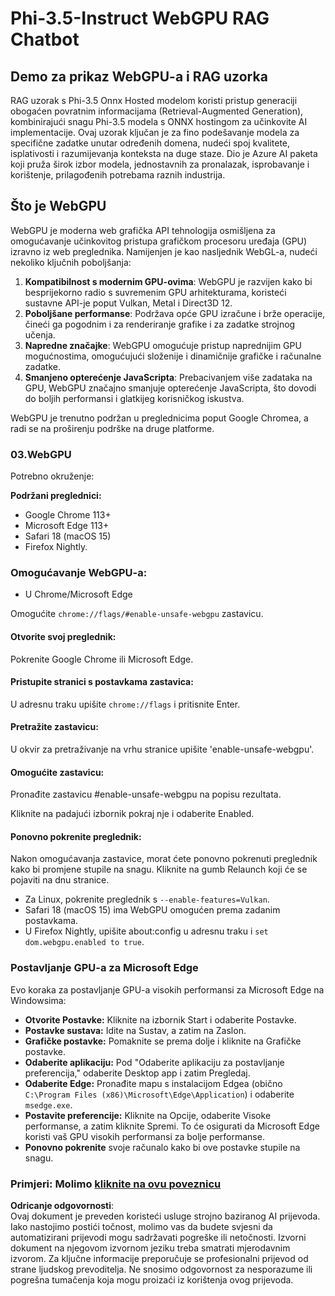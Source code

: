 # Phi-3.5-Instruct WebGPU RAG Chatbot

## Demo za prikaz WebGPU-a i RAG uzorka

RAG uzorak s Phi-3.5 Onnx Hosted modelom koristi pristup generaciji obogaćen povratnim informacijama (Retrieval-Augmented Generation), kombinirajući snagu Phi-3.5 modela s ONNX hostingom za učinkovite AI implementacije. Ovaj uzorak ključan je za fino podešavanje modela za specifične zadatke unutar određenih domena, nudeći spoj kvalitete, isplativosti i razumijevanja konteksta na duge staze. Dio je Azure AI paketa koji pruža širok izbor modela, jednostavnih za pronalazak, isprobavanje i korištenje, prilagođenih potrebama raznih industrija.

## Što je WebGPU
WebGPU je moderna web grafička API tehnologija osmišljena za omogućavanje učinkovitog pristupa grafičkom procesoru uređaja (GPU) izravno iz web preglednika. Namijenjen je kao nasljednik WebGL-a, nudeći nekoliko ključnih poboljšanja:

1. **Kompatibilnost s modernim GPU-ovima**: WebGPU je razvijen kako bi besprijekorno radio s suvremenim GPU arhitekturama, koristeći sustavne API-je poput Vulkan, Metal i Direct3D 12.
2. **Poboljšane performanse**: Podržava opće GPU izračune i brže operacije, čineći ga pogodnim i za renderiranje grafike i za zadatke strojnog učenja.
3. **Napredne značajke**: WebGPU omogućuje pristup naprednijim GPU mogućnostima, omogućujući složenije i dinamičnije grafičke i računalne zadatke.
4. **Smanjeno opterećenje JavaScripta**: Prebacivanjem više zadataka na GPU, WebGPU značajno smanjuje opterećenje JavaScripta, što dovodi do boljih performansi i glatkijeg korisničkog iskustva.

WebGPU je trenutno podržan u preglednicima poput Google Chromea, a radi se na proširenju podrške na druge platforme.

### 03.WebGPU
Potrebno okruženje:

**Podržani preglednici:** 
- Google Chrome 113+
- Microsoft Edge 113+
- Safari 18 (macOS 15)
- Firefox Nightly.

### Omogućavanje WebGPU-a:

- U Chrome/Microsoft Edge 

Omogućite `chrome://flags/#enable-unsafe-webgpu` zastavicu.

#### Otvorite svoj preglednik:
Pokrenite Google Chrome ili Microsoft Edge.

#### Pristupite stranici s postavkama zastavica:
U adresnu traku upišite `chrome://flags` i pritisnite Enter.

#### Pretražite zastavicu:
U okvir za pretraživanje na vrhu stranice upišite 'enable-unsafe-webgpu'.

#### Omogućite zastavicu:
Pronađite zastavicu #enable-unsafe-webgpu na popisu rezultata.

Kliknite na padajući izbornik pokraj nje i odaberite Enabled.

#### Ponovno pokrenite preglednik:

Nakon omogućavanja zastavice, morat ćete ponovno pokrenuti preglednik kako bi promjene stupile na snagu. Kliknite na gumb Relaunch koji će se pojaviti na dnu stranice.

- Za Linux, pokrenite preglednik s `--enable-features=Vulkan`.
- Safari 18 (macOS 15) ima WebGPU omogućen prema zadanim postavkama.
- U Firefox Nightly, upišite about:config u adresnu traku i `set dom.webgpu.enabled to true`.

### Postavljanje GPU-a za Microsoft Edge 

Evo koraka za postavljanje GPU-a visokih performansi za Microsoft Edge na Windowsima:

- **Otvorite Postavke:** Kliknite na izbornik Start i odaberite Postavke.
- **Postavke sustava:** Idite na Sustav, a zatim na Zaslon.
- **Grafičke postavke:** Pomaknite se prema dolje i kliknite na Grafičke postavke.
- **Odaberite aplikaciju:** Pod "Odaberite aplikaciju za postavljanje preferencija," odaberite Desktop app i zatim Pregledaj.
- **Odaberite Edge:** Pronađite mapu s instalacijom Edgea (obično `C:\Program Files (x86)\Microsoft\Edge\Application`) i odaberite `msedge.exe`.
- **Postavite preferencije:** Kliknite na Opcije, odaberite Visoke performanse, a zatim kliknite Spremi.
To će osigurati da Microsoft Edge koristi vaš GPU visokih performansi za bolje performanse.
- **Ponovno pokrenite** svoje računalo kako bi ove postavke stupile na snagu.

### Primjeri: Molimo [kliknite na ovu poveznicu](https://github.com/microsoft/aitour-exploring-cutting-edge-models/tree/main/src/02.ONNXRuntime/01.WebGPUChatRAG)

**Odricanje odgovornosti**:  
Ovaj dokument je preveden koristeći usluge strojno baziranog AI prijevoda. Iako nastojimo postići točnost, molimo vas da budete svjesni da automatizirani prijevodi mogu sadržavati pogreške ili netočnosti. Izvorni dokument na njegovom izvornom jeziku treba smatrati mjerodavnim izvorom. Za ključne informacije preporučuje se profesionalni prijevod od strane ljudskog prevoditelja. Ne snosimo odgovornost za nesporazume ili pogrešna tumačenja koja mogu proizaći iz korištenja ovog prijevoda.